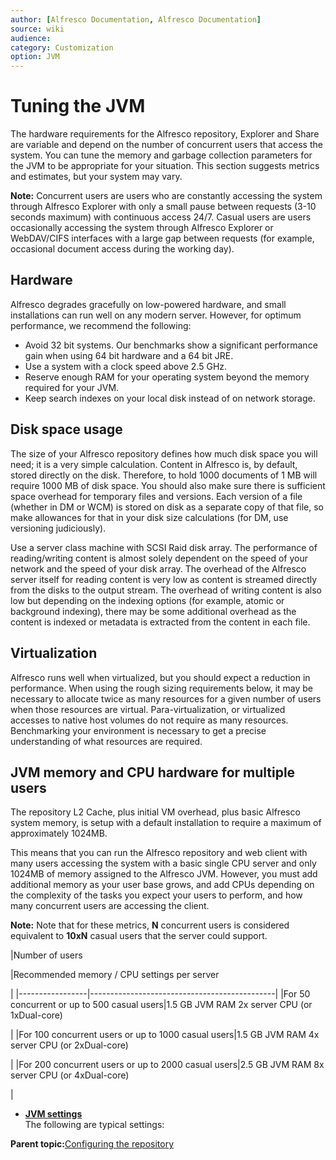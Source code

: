 ```yaml
---
author: [Alfresco Documentation, Alfresco Documentation]
source: wiki
audience: 
category: Customization
option: JVM
---
```


# Tuning the JVM

The hardware requirements for the Alfresco repository, Explorer and Share are variable and depend on the number of concurrent users that access the system. You can tune the memory and garbage collection parameters for the JVM to be appropriate for your situation. This section suggests metrics and estimates, but your system may vary.

**Note:** Concurrent users are users who are constantly accessing the system through Alfresco Explorer with only a small pause between requests \(3-10 seconds maximum\) with continuous access 24/7. Casual users are users occasionally accessing the system through Alfresco Explorer or WebDAV/CIFS interfaces with a large gap between requests \(for example, occasional document access during the working day\).

## Hardware

Alfresco degrades gracefully on low-powered hardware, and small installations can run well on any modern server. However, for optimum performance, we recommend the following:

-   Avoid 32 bit systems. Our benchmarks show a significant performance gain when using 64 bit hardware and a 64 bit JRE.
-   Use a system with a clock speed above 2.5 GHz.
-   Reserve enough RAM for your operating system beyond the memory required for your JVM.
-   Keep search indexes on your local disk instead of on network storage.

## Disk space usage

The size of your Alfresco repository defines how much disk space you will need; it is a very simple calculation. Content in Alfresco is, by default, stored directly on the disk. Therefore, to hold 1000 documents of 1 MB will require 1000 MB of disk space. You should also make sure there is sufficient space overhead for temporary files and versions. Each version of a file \(whether in DM or WCM\) is stored on disk as a separate copy of that file, so make allowances for that in your disk size calculations \(for DM, use versioning judiciously\).

Use a server class machine with SCSI Raid disk array. The performance of reading/writing content is almost solely dependent on the speed of your network and the speed of your disk array. The overhead of the Alfresco server itself for reading content is very low as content is streamed directly from the disks to the output stream. The overhead of writing content is also low but depending on the indexing options \(for example, atomic or background indexing\), there may be some additional overhead as the content is indexed or metadata is extracted from the content in each file.

## Virtualization

Alfresco runs well when virtualized, but you should expect a reduction in performance. When using the rough sizing requirements below, it may be necessary to allocate twice as many resources for a given number of users when those resources are virtual. Para-virtualization, or virtualized accesses to native host volumes do not require as many resources. Benchmarking your environment is necessary to get a precise understanding of what resources are required.

## JVM memory and CPU hardware for multiple users

The repository L2 Cache, plus initial VM overhead, plus basic Alfresco system memory, is setup with a default installation to require a maximum of approximately 1024MB.

This means that you can run the Alfresco repository and web client with many users accessing the system with a basic single CPU server and only 1024MB of memory assigned to the Alfresco JVM. However, you must add additional memory as your user base grows, and add CPUs depending on the complexity of the tasks you expect your users to perform, and how many concurrent users are accessing the client.

**Note:** Note that for these metrics, **N** concurrent users is considered equivalent to **10xN** casual users that the server could support.

|Number of users

|Recommended memory / CPU settings per server

|
|-----------------|----------------------------------------------|
|For 50 concurrent or up to 500 casual users|1.5 GB JVM RAM 2x server CPU \(or 1xDual-core\)

|
|For 100 concurrent users or up to 1000 casual users|1.5 GB JVM RAM 4x server CPU \(or 2xDual-core\)

|
|For 200 concurrent users or up to 2000 casual users|2.5 GB JVM RAM 8x server CPU \(or 4xDual-core\)

|

-   **[JVM settings](../concepts/jvm-settings.md)**  
The following are typical settings:

**Parent topic:**[Configuring the repository](../concepts/intro-core.md)

